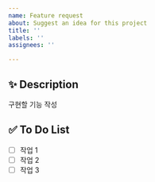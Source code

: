 ```yaml
---
name: Feature request
about: Suggest an idea for this project
title: ''
labels: ''
assignees: ''

---
```


## ✨ Description

구현할 기능 작성

## ✅ To Do List

- [ ] 작업 1
- [ ] 작업 2
- [ ] 작업 3
